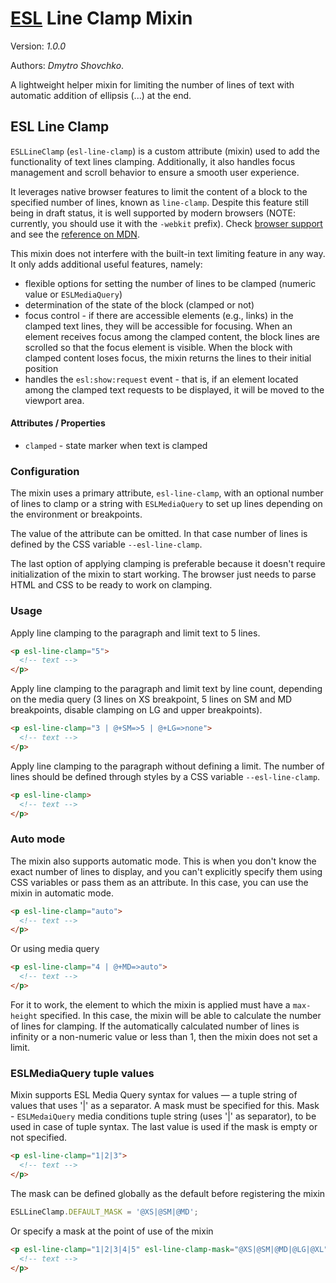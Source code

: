 # [ESL](../../../) Line Clamp Mixin

Version: *1.0.0*

Authors: *Dmytro Shovchko*.

<a name="intro"></a>

A lightweight helper mixin for limiting the number of lines of text with automatic addition of ellipsis (...) at the end.

## ESL Line Clamp

`ESLLineClamp` (`esl-line-clamp`) is a custom attribute (mixin) used to add the functionality of text lines clamping. Additionally, it also handles focus management and scroll behavior to ensure a smooth user experience.

It leverages native browser features to limit the content of a block to the specified number of lines, known as `line-clamp`. Despite this feature still being in draft status, it is well supported by modern browsers (NOTE: currently, you should use it with the `-webkit` prefix). Check [browser support](https://caniuse.com/?search=line-clamp) and see the [reference on MDN](https://developer.mozilla.org/en-US/docs/Web/CSS/line-clamp).

This mixin does not interfere with the built-in text limiting feature in any way. It only adds additional useful features, namely:
 - flexible options for setting the number of lines to be clamped (numeric value or `ESLMediaQuery`)
 - determination of the state of the block (clamped or not)
 - focus control - if there are accessible elements (e.g., links) in the clamped text lines, they will be accessible for focusing. When an element receives focus among the clamped content, the block lines are scrolled so that the focus element is visible. When the block with clamped content loses focus, the mixin returns the lines to their initial position
 - handles the `esl:show:request` event - that is, if an element located among the clamped text requests to be displayed, it will be moved to the viewport area.


#### Attributes / Properties

 - `clamped` - state marker when text is clamped

### Configuration

The mixin uses a primary attribute, `esl-line-clamp`, with an optional number of lines to clamp or a string with `ESLMediaQuery` to set up lines depending on the environment or breakpoints.

The value of the attribute can be omitted. In that case number of lines is defined by the CSS variable `--esl-line-clamp`.

The last option of applying clamping is preferable because it doesn't require initialization of the mixin to start working. The browser just needs to parse HTML and CSS to be ready to work on clamping.

### Usage

Apply line clamping to the paragraph and limit text to 5 lines.
```html
<p esl-line-clamp="5">
  <!-- text -->
</p>
```

Apply line clamping to the paragraph and limit text by line count, depending on the media query (3 lines on XS breakpoint, 5 lines on SM and MD breakpoints, disable clamping on LG and upper breakpoints).
```html
<p esl-line-clamp="3 | @+SM=>5 | @+LG=>none">
  <!-- text -->
</p>
```

Apply line clamping to the paragraph without defining a limit. The number of lines should be defined through styles by a CSS variable `--esl-line-clamp`.
```html
<p esl-line-clamp>
  <!-- text -->
</p>
```

### Auto mode

The mixin also supports automatic mode. This is when you don't know the exact number of lines to display, and you can't explicitly specify them using CSS variables or pass them as an attribute. In this case, you can use the mixin in automatic mode.
```html
<p esl-line-clamp="auto">
  <!-- text -->
</p>
```

Or using media query
```html
<p esl-line-clamp="4 | @+MD=>auto">
  <!-- text -->
</p>
```

For it to work, the element to which the mixin is applied must have a `max-height` specified. In this case, the mixin will be able to calculate the number of lines for clamping. If the automatically calculated number of lines is infinity or a non-numeric value or less than 1, then the mixin does not set a limit.


### ESLMediaQuery tuple values

Mixin supports ESL Media Query syntax for values — a tuple string of values that uses '|' as a separator. A mask must be specified for this. Mask - `ESLMedaiQuery` media conditions tuple string (uses '|' as separator), to be used in case of tuple syntax. The last value is used if the mask is empty or not specified.

```html
<p esl-line-clamp="1|2|3">
  <!-- text -->
</p>
```

The mask can be defined globally as the default before registering the mixin
```ts
ESLLineClamp.DEFAULT_MASK = '@XS|@SM|@MD';
```

Or specifу a mask at the point of use of the mixin
```html
<p esl-line-clamp="1|2|3|4|5" esl-line-clamp-mask="@XS|@SM|@MD|@LG|@XL">
  <!-- text -->
</p>
```
